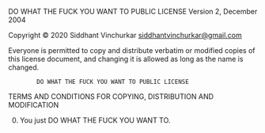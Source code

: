    DO WHAT THE FUCK YOU WANT TO PUBLIC LICENSE 
                    Version 2, December 2004 

 Copyright © 2020 Siddhant Vinchurkar <siddhantvinchurkar@gmail.com> 

 Everyone is permitted to copy and distribute verbatim or modified 
 copies of this license document, and changing it is allowed as long 
 as the name is changed. 

            DO WHAT THE FUCK YOU WANT TO PUBLIC LICENSE 
   TERMS AND CONDITIONS FOR COPYING, DISTRIBUTION AND MODIFICATION 

  0. You just DO WHAT THE FUCK YOU WANT TO.

